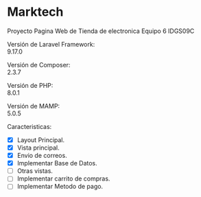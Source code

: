 # Marktech
Proyecto Pagina Web de Tienda de electronica
Equipo 6 IDGS09C

Versión de Laravel Framework:<br>
9.17.0

Versión de Composer:<br>
2.3.7

Versión de PHP:<br>
8.0.1

Versión de MAMP:<br>
5.0.5

Caracteristicas:
- [x] Layout Principal.
- [x] Vista principal.
- [x] Envio de correos.
- [x] Implementar Base de Datos.
- [ ] Otras vistas.
- [ ] Implementar carrito de compras.
- [ ] Implementar Metodo de pago.
